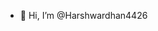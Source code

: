
- 👋 Hi, I’m @Harshwardhan4426
<!---
- 👀 I’m interested in python, web frameworks, unity game engine
- 🌱 I’m currently learning React,Bootstrap 4
- 💞️ I’m looking to collaborate on python, unity, js projects
- 📫 How to reach me ... 

Harshwardhan4426/Harshwardhan4426 is a ✨ special ✨ repository because its `README.md` (this file) appears on your GitHub profile.
You can click the Preview link to take a look at your changes.
--->
